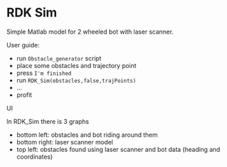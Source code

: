 # RDK Sim

Simple Matlab model for 2 wheeled bot with laser scanner.

User guide:
- run `Obstacle_generator` script
- place some obstacles and trajectory point
- press `I'm finished`
- run `RDK_Sim(obstacles,false,trajPoints)`
- ...
- profit

UI

In RDK_Sim there is 3 graphs
- bottom left: obstacles and bot riding around them
- bottom right: laser scanner model
- top left: obstacles found using laser scanner and bot data (heading and coordinates)
